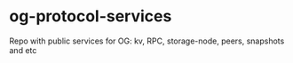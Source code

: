 # og-protocol-services
Repo with public services for OG: kv, RPC, storage-node, peers, snapshots and etc
